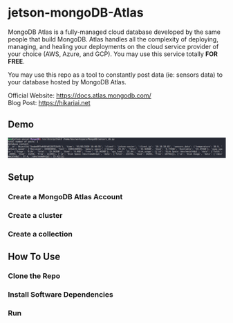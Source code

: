 # jetson-mongoDB-Atlas

MongoDB Atlas is a fully-managed cloud database developed by the same people that build MongoDB. Atlas handles all the complexity of deploying, managing, and healing your deployments on the cloud service provider of your choice (AWS, Azure, and GCP). You may use this service totally **FOR FREE**.

You may use this repo as a tool to constantly post data (ie: sensors data) to your database hosted by MongoDB Atlas. 

Official Website: https://docs.atlas.mongodb.com/ \
Blog Post: https://hikariai.net

## Demo

![](./demo_screenshots/001.png)

## Setup 

### Create a MongoDB Atlas Account

### Create a cluster

### Create a collection

## How To Use

### Clone the Repo

### Install Software Dependencies

### Run
